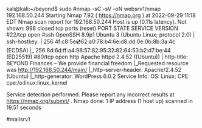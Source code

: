 kali@kali:~/beyond$ sudo #nmap -sC -sV -oN websrv1/nmap 192.168.50.244
Starting Nmap 7.92 ( https://nmap.org ) at 2022-09-29 11:18 EDT
Nmap scan report for 192.168.50.244
Host is up (0.11s latency).
Not shown: 998 closed tcp ports (reset)
PORT   STATE SERVICE VERSION
#22/tcp open  #ssh     OpenSSH 8.9p1 Ubuntu 3 (Ubuntu Linux; protocol 2.0)
| ssh-hostkey: 
|   256 4f:c8:5e:cd:62:a0:78:b4:6e:d8:dd:0e:0b:8b:3a:4c (ECDSA)
|_  256 8d:6d:ff:a4:98:57:82:95:32:82:64:53:b2:d7:be:44 (ED25519)
#80/tcp open  http    Apache httpd 2.4.52 ((Ubuntu))
| http-title: BEYOND Finances &#8211; We provide financial freedom
|_Requested resource was http://192.168.50.244/main/
|_http-server-header: Apache/2.4.52 (Ubuntu)
|_http-generator: WordPress 6.0.2
Service Info: OS: Linux; CPE: cpe:/o:linux:linux_kernel

Service detection performed. Please report any incorrect results at https://nmap.org/submit/ .
Nmap done: 1 IP address (1 host up) scanned in 19.51 seconds

#mailsrv1